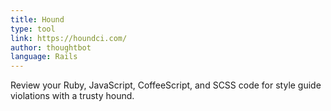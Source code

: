 ```yaml
---
title: Hound
type: tool
link: https://houndci.com/
author: thoughtbot
language: Rails
---
```


Review your Ruby, JavaScript, CoffeeScript, and SCSS code for style guide violations with a trusty hound.
